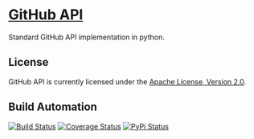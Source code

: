 # [GitHub API](http://github_api.hive.pt)

Standard GitHub API implementation in python.

## License

GitHub API is currently licensed under the [Apache License, Version 2.0](http://www.apache.org/licenses/).

## Build Automation

[![Build Status](https://travis-ci.org/hivesolutions/github_api.svg?branch=master)](https://travis-ci.org/hivesolutions/github_api)
[![Coverage Status](https://coveralls.io/repos/hivesolutions/github_api/badge.svg?branch=master)](https://coveralls.io/r/hivesolutions/github_api?branch=master)
[![PyPi Status](https://img.shields.io/pypi/v/github_api_python.svg)](https://pypi.python.org/pypi/github_api_python)
